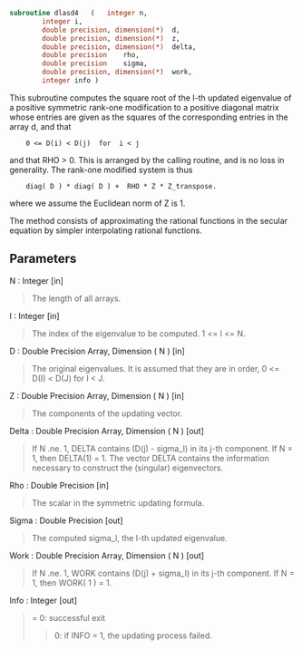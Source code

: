 ```fortran
subroutine dlasd4	(	integer	n,
		integer	i,
		double precision, dimension(*)	d,
		double precision, dimension(*)	z,
		double precision, dimension(*)	delta,
		double precision	rho,
		double precision	sigma,
		double precision, dimension(*)	work,
		integer	info )
```

 This subroutine computes the square root of the I-th updated
 eigenvalue of a positive symmetric rank-one modification to
 a positive diagonal matrix whose entries are given as the squares
 of the corresponding entries in the array d, and that

        0 <= D(i) < D(j)  for  i < j

 and that RHO > 0. This is arranged by the calling routine, and is
 no loss in generality.  The rank-one modified system is thus

        diag( D ) * diag( D ) +  RHO * Z * Z_transpose.

 where we assume the Euclidean norm of Z is 1.

 The method consists of approximating the rational functions in the
 secular equation by simpler interpolating rational functions.

## Parameters
N : Integer [in]
> The length of all arrays.

I : Integer [in]
> The index of the eigenvalue to be computed.  1 <= I <= N.

D : Double Precision Array, Dimension ( N ) [in]
> The original eigenvalues.  It is assumed that they are in
> order, 0 <= D(I) < D(J)  for I < J.

Z : Double Precision Array, Dimension ( N ) [in]
> The components of the updating vector.

Delta : Double Precision Array, Dimension ( N ) [out]
> If N .ne. 1, DELTA contains (D(j) - sigma_I) in its  j-th
> component.  If N = 1, then DELTA(1) = 1.  The vector DELTA
> contains the information necessary to construct the
> (singular) eigenvectors.

Rho : Double Precision [in]
> The scalar in the symmetric updating formula.

Sigma : Double Precision [out]
> The computed sigma_I, the I-th updated eigenvalue.

Work : Double Precision Array, Dimension ( N ) [out]
> If N .ne. 1, WORK contains (D(j) + sigma_I) in its  j-th
> component.  If N = 1, then WORK( 1 ) = 1.

Info : Integer [out]
> = 0:  successful exit
> > 0:  if INFO = 1, the updating process failed.

